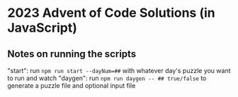 # 2023 Advent of Code Solutions (in JavaScript)

## Notes on running the scripts

"start": run `npm run start --dayNum=##` with whatever day's puzzle you want to run and watch
"daygen": run `npm run daygen -- ## true/false` to generate a puzzle file and optional input file
